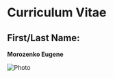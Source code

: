 # Curriculum Vitae

## First/Last Name:

**Morozenko Eugene**

![Photo](https://media-exp1.licdn.com/dms/image/C4D35AQGZ9he01CXV-A/profile-framedphoto-shrink_200_200/0/1604652819619?e=1610118000&v=beta&t=vJ8w1iH4OnoWR21TdE8jZ0KzmZ7CuxLy4IczFlkULzM)

